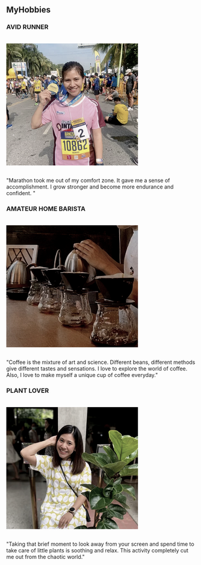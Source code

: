 ## MyHobbies

### AVID RUNNER

<br/>
<img src="Hobbies_Images/AvidRunner.png" align="center" width="350"> <br/>
<br/>

"Marathon took me out of my comfort zone. It gave me a sense of accomplishment. I grow stronger and become more endurance and confident. "

### AMATEUR HOME BARISTA

<br/>
<img src="Hobbies_Images/HomeBarista.png" align="center" width="350"> <br/>
<br/>

"Coffee is the mixture of art and science. Different beans, different methods give different tastes and sensations. I love to explore the world of coffee. Also, I love to make myself a unique cup of coffee everyday."

### PLANT LOVER

<br/>
<img src="Hobbies_Images/PlantLover.png" align="center" width="350"> <br/>
<br/>

"Taking that brief moment to look away from your screen and spend time to take care of little plants is soothing and relax. This activity completely cut me out from the chaotic world."


